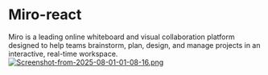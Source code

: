 # Miro-react
Miro is a leading online whiteboard and visual collaboration platform designed to help teams brainstorm, plan, design, and manage projects in an interactive, real-time workspace.
[![Screenshot-from-2025-08-01-01-08-16.png](https://i.postimg.cc/ht7h0J5S/Screenshot-from-2025-08-01-01-08-16.png)](https://postimg.cc/Bj4qSv3y)
